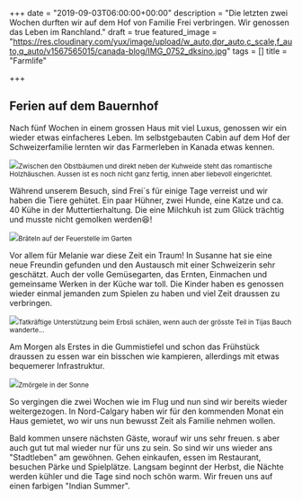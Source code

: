 +++
date = "2019-09-03T06:00:00+00:00"
description = "Die letzten zwei Wochen durften wir auf dem Hof von Familie Frei verbringen. Wir genossen das Leben im Ranchland."
draft = true
featured_image = "https://res.cloudinary.com/yux/image/upload/w_auto,dpr_auto,c_scale,f_auto,q_auto/v1567565015/canada-blog/IMG_0752_dksino.jpg"
tags = []
title = "Farmlife"

+++
## Ferien auf dem Bauernhof

Nach fünf Wochen in einem grossen Haus mit viel Luxus, genossen wir ein wieder etwas einfacheres Leben. Im selbstgebauten Cabin auf dem Hof der Schweizerfamilie lernten wir das Farmerleben in Kanada etwas kennen.

![](https://res.cloudinary.com/yux/image/upload/w_auto,dpr_auto,c_scale,f_auto,q_auto/v1567565955/canada-blog/IMG_0707_nc0ycb.jpg)<small>Zwischen den Obstbäumen und direkt neben der Kuhweide steht das romantische Holzhäuschen. Aussen ist es noch nicht ganz fertig, innen  aber liebevoll eingerichtet.</small>

Während unserem Besuch, sind Frei\`s für einige Tage verreist und wir haben die Tiere gehütet. Ein paar Hühner, zwei Hunde, eine Katze und ca. 40 Kühe in der Muttertierhaltung. Die eine Milchkuh ist zum Glück trächtig und musste nicht gemolken werden😆!

![](https://res.cloudinary.com/yux/image/upload/w_auto,dpr_auto,c_scale,f_auto,q_auto/v1567566161/canada-blog/IMG_0745_paxeie.jpg)<small>Bräteln auf der Feuerstelle im Garten</small>

Vor allem für Melanie war diese Zeit ein Traum! In Susanne hat sie eine neue Freundin gefunden und den Austausch mit einer Schweizerin sehr geschätzt. Auch der volle Gemüsegarten, das Ernten, Einmachen und gemeinsame Werken in der Küche war toll. Die Kinder haben es genossen wieder einmal jemanden zum Spielen zu haben und viel Zeit draussen zu verbringen.

![](https://res.cloudinary.com/yux/image/upload/w_auto,dpr_auto,c_scale,f_auto,q_auto/v1567566263/canada-blog/IMG_0762_liavwp.jpg)<small>Tatkräftige Unterstützung beim Erbsli schälen, wenn auch der grösste Teil in Tijas Bauch wanderte...</small>

Am Morgen als Erstes in die Gummistiefel und schon das Frühstück draussen zu essen war ein bisschen wie kampieren, allerdings mit etwas bequemerer Infrastruktur.

![](https://res.cloudinary.com/yux/image/upload/w_auto,dpr_auto,c_scale,f_auto,q_auto/v1567566352/canada-blog/IMG_0730_snyr6m.jpg)<small>Zmörgele in der Sonne</small>

So vergingen die zwei Wochen wie im Flug und nun sind wir bereits wieder weitergezogen. In Nord-Calgary haben wir für den kommenden Monat ein Haus gemietet, wo wir uns nun bewusst Zeit als Familie nehmen wollen.

Bald kommen unsere nächsten Gäste, worauf wir uns sehr freuen. s aber auch gut tut mal wieder nur für uns zu sein. So sind wir uns wieder ans "Stadtleben" am gewöhnen. Gehen einkaufen, essen im Restaurant, besuchen Pärke und Spielplätze. Langsam beginnt der Herbst, die Nächte werden kühler und die Tage sind noch schön warm. Wir freuen uns auf einen farbigen "Indian Summer".